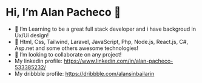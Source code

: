 #  Hi, I’m Alan Pacheco 👋
- 👀 I’m Learning to be a great full stack developer and i have backgroud in Ux/Ui design!
- 🌱 Html, Css, Tailwind, Laravel, JavaScript, Php, Node.js, React.js, C#, Asp.net and some others awesome technologies!
- 💞️ I’m looking to collaborate on any project!
- My linkedin profile: https://www.linkedin.com/in/alan-pacheco-533385232/
- My dribbble profile: https://dribbble.com/alansinbailarin
